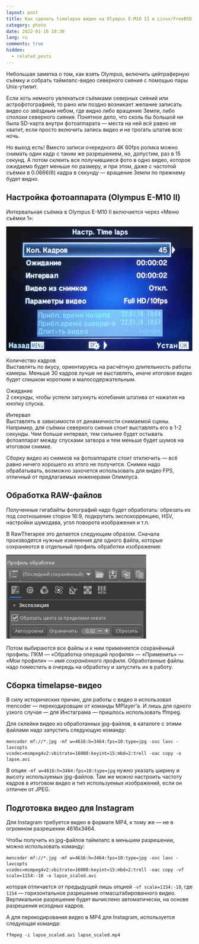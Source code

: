 ```yaml
---
layout: post
title: Как сделать timelapse видео на Olympus E-M10 II в Linux/FreeBSD
category: photo
date: 2022-01-16 18:30
lang: ru
comments: true
hidden:
  - related_posts
---
```


Небольшая заметка о том, как взять Olympus, включить цейтраферную съёмку
и собрать таймлапс-видео северного сияния с помощью пары Unix-утилит.

Если хоть немного увлекаться съёмками северных сияний или
астрофотографией, то рано или поздно возникает желание записать видео со
звёздным небом, где видно либо вращение Земли, либо сполохи северного
сияния. Понятное дело, что сколь бы большой ни была SD-карта внутри
фотоаппарата — места на ней всё равно не хватит, если просто включить
запись видео и не трогать штатив всю ночь.

Но выход есть! Вместо записи очередного 4K 60fps ролика можно снимать
один кадр с таким же разрешением, но, допустим, раз в 15 секунд. А потом
склеить все получившиеся фото в одно видео, которое ожидаемо будет
меньше по размеру, и при этом, даже с частотой съёмки в 0.0666(6) кадра
в секунду — вращение Земли по прежнему будет видно.

## Настройка фотоаппарата (Olympus E-M10 II)

Интервальная съёмка в Olympus E-M10 II включается через «Меню съёмки 1»:

![](/assets/static/interval_shooting.jpg)

Количество кадров  
Выставлять по вкусу, ориентируясь на расчётную длительность работы
камеры. Меньше 30 кадров лучше не выставлять, иначе итоговое видео будет
слишком коротким и малосодержательным.

Ожидание  
2 секунды, чтобы успели затухнуть колебания штатива от нажатия на кнопку
спуска.

Интервал  
Выставлять в зависимости от динамичности снимаемой сцены. Например, для
съёмки северного сияния стоит выставлять его в 1-2 секунды. Чем больше
интервал, тем сильнее будет остывать фотоаппарат между спусками затвора
и тем меньше будет шумов на итоговом снимке.

Сборку видео из снимков на фотоаппарате стоит отключить — всё равно
ничего хорошего из этого не получится. Снимки надо обрабатывать,
возможно захочется использовать для видео FPS, отличный от предлагаемых
инженерами Олимпуса.

## Обработка RAW-файлов

Полученные гигабайты фотографий надо будет обработать: обрезать их под
соотношение сторон 16:9, подкрутить экспокоррекцию, HSV, настройки
шумодава, угол поворота изображения и т.п.

В RawTherapee это делается следующим образом. Сначала производятся
нужные изменения для одного файла, которые сохраняются в отдельный
профиль обработки изображения:

![](/assets/static/rawtherapee_profiles.png)

Потом выбираются все файлы и к ним применяется сохранённый профиль: ПКМ
— «Обработка операций профиля» — «Применить» — «Мои профили» — *имя
сохранённого профиля*. Обработанные файлы надо поместить в очередь на
обработку и запустить их в работу.

## Сборка timelapse-видео

В силу исторических причин, для работы с видео я использовал mencoder —
перекодировщик от команды MPlayer'а. И лишь для одного узкого случая —
для Инстаграма — пришлось использовать ffmpeg.

Для склейки видео из обработанных jpg-файлов, в каталоге с этими файлами
надо запустить следующую команду:

``` example
mencoder mf://*.jpg -mf w=4616:h=3464:fps=10:type=jpg -ovc lavc -lavcopts
vcodec=msmpeg4v2:vbitrate=16000:keyint=15:mbd=2:trell -oac copy -o lapse.avi
```

В опции `-mf w=4616:h=3464:fps=10:type=jpg` нужно указать ширину и
высоту используемых jpg-файлов. Там же можно настроить частоту кадров в
итоговом видео и тип используемых изображений, если он отличен от JPEG.

## Подготовка видео для Instagram

Для Instagram требуется видео в формате MP4, к тому же — не в огромном
разрешении 4616x3464.

Чтобы получить из jpg-файлов таймлапс в меньшем разрешении, можно
использовать команду:

``` example
mencoder mf://*.jpg -mf w=4616:h=3464:fps=10:type=jpg -ovc lavc -lavcopts
vcodec=msmpeg4v2:vbitrate=16000:keyint=15:mbd=2:trell -oac copy -vf
scale=1154:-10 -o lapse_scaled.avi
```

которая отличается от предыдущей лишь опцией `-vf scale=1154:-10`, где
`1154` — горизонтальное разрешение отмасштабированного видео.
Вертикальное разрешение будет вычислено автоматически, на основе
разрешения исходных кадров.

А для перекодирования видео в MP4 для Instagram, используется следующая
команда:

``` example
ffmpeg -i lapse_scaled.avi lapse_scaled.mp4
```
